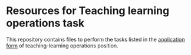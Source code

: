 # Resources for Teaching learning operations task

This repository contains files to perform the tasks listed in the [application form](https://forms.gle/JpeD2E75G6u1Eywh6) of teaching-learning operations position.
